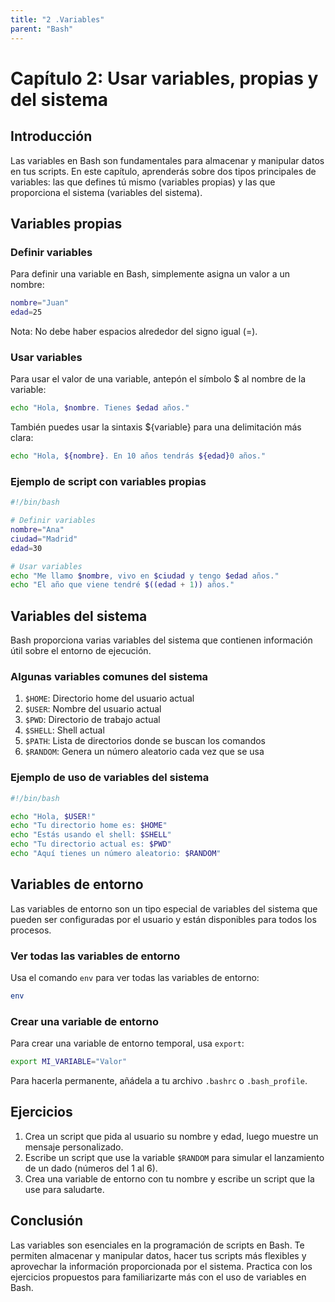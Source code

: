 ```yaml
---
title: "2 .Variables"
parent: "Bash"
---
```


# Capítulo 2: Usar variables, propias y del sistema

## Introducción
Las variables en Bash son fundamentales para almacenar y manipular datos en tus scripts. En este capítulo, aprenderás sobre dos tipos principales de variables: las que defines tú mismo (variables propias) y las que proporciona el sistema (variables del sistema).

## Variables propias

### Definir variables
Para definir una variable en Bash, simplemente asigna un valor a un nombre:

```bash
nombre="Juan"
edad=25
```

Nota: No debe haber espacios alrededor del signo igual (=).

### Usar variables
Para usar el valor de una variable, antepón el símbolo $ al nombre de la variable:

```bash
echo "Hola, $nombre. Tienes $edad años."
```

También puedes usar la sintaxis ${variable} para una delimitación más clara:

```bash
echo "Hola, ${nombre}. En 10 años tendrás ${edad}0 años."
```

### Ejemplo de script con variables propias

```bash
#!/bin/bash

# Definir variables
nombre="Ana"
ciudad="Madrid"
edad=30

# Usar variables
echo "Me llamo $nombre, vivo en $ciudad y tengo $edad años."
echo "El año que viene tendré $((edad + 1)) años."
```

## Variables del sistema

Bash proporciona varias variables del sistema que contienen información útil sobre el entorno de ejecución.

### Algunas variables comunes del sistema

1. `$HOME`: Directorio home del usuario actual
2. `$USER`: Nombre del usuario actual
3. `$PWD`: Directorio de trabajo actual
4. `$SHELL`: Shell actual
5. `$PATH`: Lista de directorios donde se buscan los comandos
6. `$RANDOM`: Genera un número aleatorio cada vez que se usa

### Ejemplo de uso de variables del sistema

```bash
#!/bin/bash

echo "Hola, $USER!"
echo "Tu directorio home es: $HOME"
echo "Estás usando el shell: $SHELL"
echo "Tu directorio actual es: $PWD"
echo "Aquí tienes un número aleatorio: $RANDOM"
```

## Variables de entorno

Las variables de entorno son un tipo especial de variables del sistema que pueden ser configuradas por el usuario y están disponibles para todos los procesos.

### Ver todas las variables de entorno
Usa el comando `env` para ver todas las variables de entorno:

```bash
env
```

### Crear una variable de entorno
Para crear una variable de entorno temporal, usa `export`:

```bash
export MI_VARIABLE="Valor"
```

Para hacerla permanente, añádela a tu archivo `.bashrc` o `.bash_profile`.

## Ejercicios

1. Crea un script que pida al usuario su nombre y edad, luego muestre un mensaje personalizado.
2. Escribe un script que use la variable `$RANDOM` para simular el lanzamiento de un dado (números del 1 al 6).
3. Crea una variable de entorno con tu nombre y escribe un script que la use para saludarte.

## Conclusión

Las variables son esenciales en la programación de scripts en Bash. Te permiten almacenar y manipular datos, hacer tus scripts más flexibles y aprovechar la información proporcionada por el sistema. Practica con los ejercicios propuestos para familiarizarte más con el uso de variables en Bash.

